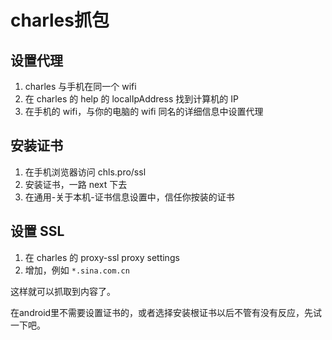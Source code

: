 # charles抓包
## 设置代理
1. charles 与手机在同一个 wifi
2. 在 charles 的 help 的 localIpAddress 找到计算机的 IP
3. 在手机的 wifi，与你的电脑的 wifi 同名的详细信息中设置代理

## 安装证书
1. 在手机浏览器访问 chls.pro/ssl
2. 安装证书，一路 next 下去
3. 在通用-关于本机-证书信息设置中，信任你按装的证书

## 设置 SSL
1. 在 charles 的 proxy-ssl proxy settings 
2. 增加，例如 `*.sina.com.cn`

这样就可以抓取到内容了。

在android里不需要设置证书的，或者选择安装根证书以后不管有没有反应，先试一下吧。
